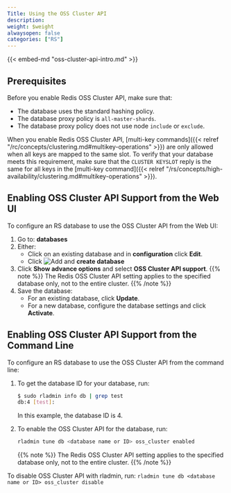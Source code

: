```yaml
---
Title: Using the OSS Cluster API
description:
weight: $weight
alwaysopen: false
categories: ["RS"]
---
```

{{< embed-md "oss-cluster-api-intro.md"  >}}

## Prerequisites

Before you enable Redis OSS Cluster API, make sure that:

- The database uses the standard hashing policy.
- The database proxy policy is `all-master-shards`.
- The database proxy policy does not use node `include` or `exclude`.

When you enable Redis OSS Cluster API,
[multi-key commands]({{< relref "/rc/concepts/clustering.md#multikey-operations" >}}) are only allowed when all keys are mapped to the same slot.
To verify that your database meets this requirement, make sure that the `CLUSTER KEYSLOT` reply is the same for all keys in the [multi-key command]({{< relref "/rs/concepts/high-availability/clustering.md#multikey-operations" >}}).

## Enabling OSS Cluster API Support from the Web UI

To configure an RS database to use the OSS Cluster API from the Web UI:

1. Go to: **databases**
1. Either:
    - Click on an existing database and in **configuration** click **Edit**.
    - Click ![Add](/images/rs/icon_add.png#no-click "Add") and **create database**
1. Click **Show advance options** and select **OSS Cluster API support**.
    {{% note %}}
The Redis OSS Cluster API setting applies to the specified database only, not to the entire cluster.
    {{% /note %}}
1. Save the database:
    - For an existing database, click **Update**.
    - For a new database, configure the database settings and click **Activate**.

## Enabling OSS Cluster API Support from the Command Line

To configure an RS database to use the OSS Cluster API from the command line:

1. To get the database ID for your database, run:

    ```sh
    $ sudo rladmin info db | grep test
    db:4 [test]:
    ```

    In this example, the database ID is 4.

1. To enable the OSS Cluster API for the database, run:

    ```sh
    rladmin tune db <database name or ID> oss_cluster enabled
    ```
    {{% note %}}
The Redis OSS Cluster API setting applies to the specified database only, not to the entire cluster.
    {{% /note %}}

To disable OSS Cluster API with rladmin, run: `rladmin tune db <database name or ID> oss_cluster disable`
